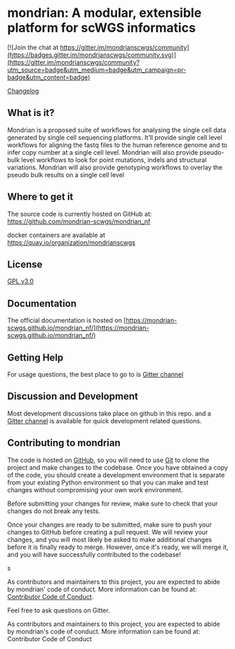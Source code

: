 # mondrian: A modular, extensible platform for scWGS informatics

[![Join the chat at https://gitter.im/mondrianscwgs/community](https://badges.gitter.im/mondrianscwgs/community.svg)](https://gitter.im/mondrianscwgs/community?utm_source=badge&utm_medium=badge&utm_campaign=pr-badge&utm_content=badge)


[Changelog](CHANGELOG.md)

## What is it?

Mondrian is a proposed suite of workflows for analysing the single cell data generated by single cell sequencing platforms. It’ll provide single cell level workflows for aligning the fastq files to the human reference genome and to infer copy number at a single cell level. Mondrian will also provide pseudo-bulk level workflows to look for point mutations, indels and structural variations. Mondrian will also provide genotyping workflows to overlay the pseudo bulk results on a single cell level


## Where to get it
The source code is currently hosted on GitHub at:
https://github.com/mondrian-scwgs/mondrian_nf

docker containers are available at
https://quay.io/organization/mondrianscwgs

## License
[GPL v3.0](LICENSE)

## Documentation
The official documentation is hosted on [https://mondrian-scwgs.github.io/mondrian_nf/](https://mondrian-scwgs.github.io/mondrian_nf/)

## Getting Help

For usage questions, the best place to go to is [Gitter channel](https://gitter.im/mondrianscwgs)

## Discussion and Development
Most development discussions take place on github in this repo.
 and a [Gitter channel](https://gitter.im/mondrianscwgs) is available for quick development related questions.

## Contributing to mondrian

The code is hosted on [GitHub](https://www.github.com/mondrian-scdna/mondrian_nf), so you will need to use [Git](https://git-scm.com/) to clone the project and make changes to the codebase. Once you have obtained a copy of the code, you should create a development environment that is separate from your existing Python environment so that you can make and test changes without compromising your own work environment.

Before submitting your changes for review, make sure to check that your changes do not break any tests.

Once your changes are ready to be submitted, make sure to push your changes to GitHub before creating a pull request. We will review your changes, and you will most likely be asked to make additional changes before it is finally ready to merge. However, once it's ready, we will merge it, and you will have successfully contributed to the codebase!

s

As contributors and maintainers to this project, you are expected to abide by mondrian' code of conduct. More information can be found at: [Contributor Code of Conduct](https://github.com/mondrian-scdna/mondrian_nf/blob/master/.github/CODE_OF_CONDUCT.md).

Feel free to ask questions on Gitter.

As contributors and maintainers to this project, you are expected to abide by mondrian's code of conduct. More information can be found at: Contributor Code of Conduct
